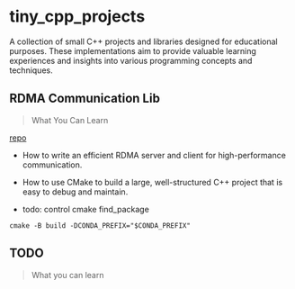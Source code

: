 # tiny_cpp_projects

A collection of small C++ projects and libraries designed for educational purposes. These implementations aim to provide valuable learning experiences and insights into various programming concepts and techniques.

## RDMA Communication Lib

> What You Can Learn

[repo](./projects/rdma_comm/)

- How to write an efficient RDMA server and client for high-performance communication.

- How to use CMake to build a large, well-structured C++ project that is easy to debug and maintain.

- todo: control cmake find_package

```shell
cmake -B build -DCONDA_PREFIX="$CONDA_PREFIX"
```

## TODO

> What you can learn
